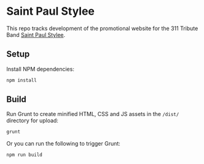 Saint Paul Stylee
========

This repo tracks development of the promotional website for the 311 Tribute Band [Saint Paul Stylee](https://www.saintpaulstylee.com/).

Setup
-----

Install NPM dependencies:

```bash
npm install
```

Build
-----

Run Grunt to create minified HTML, CSS and JS assets in the `/dist/` directory for upload:

```bash
grunt
```

Or you can run the following to trigger Grunt:

```bash
npm run build
```
